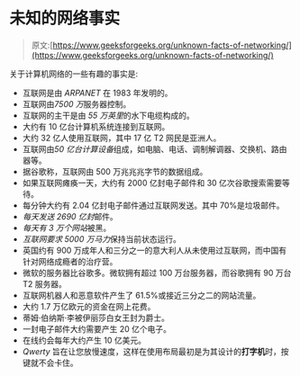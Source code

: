 # 未知的网络事实

> 原文:[https://www.geeksforgeeks.org/unknown-facts-of-networking/](https://www.geeksforgeeks.org/unknown-facts-of-networking/)

关于计算机网络的一些有趣的事实是:

*   互联网是由 *ARPANET* 在 1983 年发明的。
*   互联网由*7500 万*服务器控制。
*   互联网的主干是由 *55 万英里*的水下电缆构成的。
*   大约有 10 亿台计算机系统连接到互联网。
*   大约 32 亿人使用互联网，其中 17 亿 T2 网民是亚洲人。
*   互联网由*50 亿台计算设备*组成，如电脑、电话、调制解调器、交换机、路由器等。
*   据谷歌称，互联网由 500 万兆兆兆字节的数据组成。
*   如果互联网瘫痪一天，大约有 2000 亿封电子邮件和 30 亿次谷歌搜索需要等待。
*   每分钟大约有 2.04 亿封电子邮件通过互联网发送。其中 70%是垃圾邮件。
*   *每天发送 2690 亿封*邮件。
*   *每天有 3 万个网站*被黑。
*   *互联网要求 5000 万马力*保持当前状态运行。
*   英国约有 900 万成年人和三分之一的意大利人从未使用过互联网，而中国有针对网络成瘾者的治疗营。
*   微软的服务器比谷歌多。微软拥有超过 100 万台服务器，而谷歌拥有 90 万台 T2 服务器。
*   互联网机器人和恶意软件产生了 61.5%或接近三分之二的网站流量。
*   大约 1.7 万亿欧元的资金在网上花费。
*   蒂姆·伯纳斯·李被伊丽莎白女王封为爵士。
*   一封电子邮件大约需要产生 20 亿个电子。
*   在线约会每年大约产生 10 亿美元。
*   *Qwerty* 旨在让您放慢速度，这样在使用布局最初是为其设计的**打字机**时，按键就不会卡住。